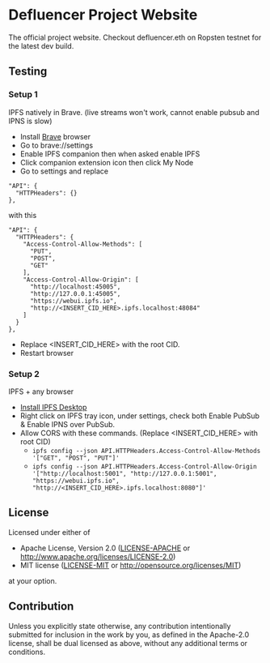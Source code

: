 # Defluencer Project Website

The official project website.
Checkout defluencer.eth on Ropsten testnet for the latest dev build.

## Testing
### Setup 1
IPFS natively in Brave. (live streams won't work, cannot enable pubsub and IPNS is slow)
- Install [Brave](https://brave.com/) browser
- Go to brave://settings
- Enable IPFS companion then when asked enable IPFS
- Click companion extension icon then click My Node
- Go to settings and replace
```
"API": {
  "HTTPHeaders": {}
},
```
with this
```
"API": {
  "HTTPHeaders": {
    "Access-Control-Allow-Methods": [
      "PUT",
      "POST",
      "GET"
    ],
    "Access-Control-Allow-Origin": [
      "http://localhost:45005",
      "http://127.0.0.1:45005",
      "https://webui.ipfs.io",
      "http://<INSERT_CID_HERE>.ipfs.localhost:48084"
    ]
  }
},
```
- Replace <INSERT_CID_HERE> with the root CID.
- Restart browser

### Setup 2
IPFS + any browser
- [Install IPFS Desktop](https://docs.ipfs.io/install/ipfs-desktop/#ipfs-desktop)
- Right click on IPFS tray icon, under settings, check both Enable PubSub & Enable IPNS over PubSub.
- Allow CORS with these commands. (Replace <INSERT_CID_HERE> with root CID)
    - ```ipfs config --json API.HTTPHeaders.Access-Control-Allow-Methods '["GET", "POST", "PUT"]'```
    - ```ipfs config --json API.HTTPHeaders.Access-Control-Allow-Origin '["http://localhost:5001", "http://127.0.0.1:5001", "https://webui.ipfs.io", "http://<INSERT_CID_HERE>.ipfs.localhost:8080"]'```

## License
Licensed under either of

 * Apache License, Version 2.0
   ([LICENSE-APACHE](LICENSE-APACHE) or http://www.apache.org/licenses/LICENSE-2.0)
 * MIT license
   ([LICENSE-MIT](LICENSE-MIT) or http://opensource.org/licenses/MIT)

at your option.

## Contribution
Unless you explicitly state otherwise, any contribution intentionally submitted
for inclusion in the work by you, as defined in the Apache-2.0 license, shall be
dual licensed as above, without any additional terms or conditions.
